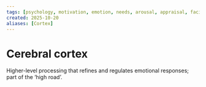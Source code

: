 ```yaml
---
tags: [psychology, motivation, emotion, needs, arousal, appraisal, facial-expression, amygdala]
created: 2025-10-20
aliases: [Cortex]
---
```

# Cerebral cortex

Higher-level processing that refines and regulates emotional responses; part of the ‘high road’.
